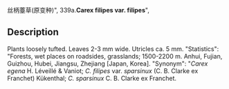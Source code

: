 丝柄薹草(原变种)",
339a.**Carex filipes var. filipes**",

## Description
Plants loosely tufted. Leaves 2-3 mm wide. Utricles ca. 5 mm.
  "Statistics": "Forests, wet places on roadsides, grasslands; 1500-2200 m. Anhui, Fujian, Guizhou, Hubei, Jiangsu, Zhejiang [Japan, Korea].
  "Synonym": "*Carex egena* H. Léveillé &amp; Vaniot; *C. filipes* var. *sparsinux* (C. B. Clarke ex Franchet) Kükenthal; *C. sparsinux* C. B. Clarke ex Franchet.
